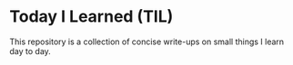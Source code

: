 # Today I Learned (TIL)

This repository is a collection of concise write-ups on small things I learn day to day.
